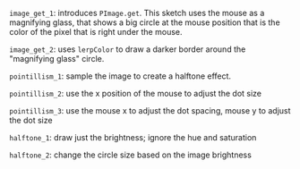 `image_get_1`: introduces `PImage.get`. This sketch uses the mouse as a
magnifying glass, that shows a big circle at the mouse position that is the
color of the pixel that is right under the mouse.

`image_get_2`: uses `lerpColor` to draw a darker border around the "magnifying
glass" circle.

`pointillism_1`: sample the image to create a halftone effect.

`pointillism_2`: use the x position of the mouse to adjust the dot size

`pointillism_3`: use the mouse x to adjust the dot spacing, mouse y to adjust the dot size

`halftone_1`: draw just the brightness; ignore the hue and saturation

`halftone_2`: change the circle size based on the image brightness
